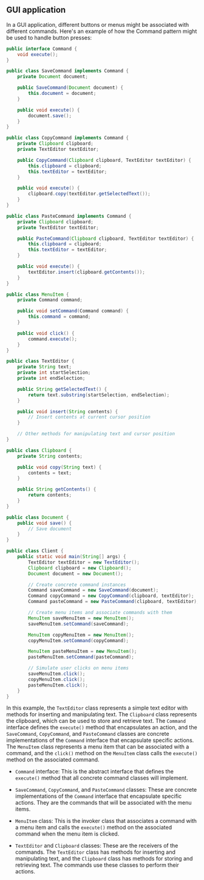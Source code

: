## GUI application
In a GUI application, different buttons or menus might be associated with different commands. Here's an example of how the Command pattern might be used to handle button presses:
```java
public interface Command {
    void execute();
}

public class SaveCommand implements Command {
    private Document document;

    public SaveCommand(Document document) {
        this.document = document;
    }

    public void execute() {
        document.save();
    }
}

public class CopyCommand implements Command {
    private Clipboard clipboard;
    private TextEditor textEditor;

    public CopyCommand(Clipboard clipboard, TextEditor textEditor) {
        this.clipboard = clipboard;
        this.textEditor = textEditor;
    }

    public void execute() {
        clipboard.copy(textEditor.getSelectedText());
    }
}

public class PasteCommand implements Command {
    private Clipboard clipboard;
    private TextEditor textEditor;

    public PasteCommand(Clipboard clipboard, TextEditor textEditor) {
        this.clipboard = clipboard;
        this.textEditor = textEditor;
    }

    public void execute() {
        textEditor.insert(clipboard.getContents());
    }
}

public class MenuItem {
    private Command command;

    public void setCommand(Command command) {
        this.command = command;
    }

    public void click() {
        command.execute();
    }
}

public class TextEditor {
    private String text;
    private int startSelection;
    private int endSelection;

    public String getSelectedText() {
        return text.substring(startSelection, endSelection);
    }

    public void insert(String contents) {
        // Insert contents at current cursor position
    }

    // Other methods for manipulating text and cursor position
}

public class Clipboard {
    private String contents;

    public void copy(String text) {
        contents = text;
    }

    public String getContents() {
        return contents;
    }
}

public class Document {
    public void save() {
        // Save document
    }
}

public class Client {
    public static void main(String[] args) {
        TextEditor textEditor = new TextEditor();
        Clipboard clipboard = new Clipboard();
        Document document = new Document();

        // Create concrete command instances
        Command saveCommand = new SaveCommand(document);
        Command copyCommand = new CopyCommand(clipboard, textEditor);
        Command pasteCommand = new PasteCommand(clipboard, textEditor);

        // Create menu items and associate commands with them
        MenuItem saveMenuItem = new MenuItem();
        saveMenuItem.setCommand(saveCommand);

        MenuItem copyMenuItem = new MenuItem();
        copyMenuItem.setCommand(copyCommand);

        MenuItem pasteMenuItem = new MenuItem();
        pasteMenuItem.setCommand(pasteCommand);

        // Simulate user clicks on menu items
        saveMenuItem.click();
        copyMenuItem.click();
        pasteMenuItem.click();
    }
}
```
In this example, the `TextEditor` class represents a simple text editor with methods for inserting and manipulating text. The `Clipboard` class represents the clipboard, which can be used to store and retrieve text. The `Command` interface defines the `execute()` method that encapsulates an action, and the `SaveCommand`, `CopyCommand`, and `PasteCommand` classes are concrete implementations of the `Command` interface that encapsulate specific actions. The `MenuItem` class represents a menu item that can be associated with a command, and the `click()` method on the `MenuItem` class calls the `execute()` method on the associated command.

-   `Command` interface: This is the abstract interface that defines the `execute()` method that all concrete command classes will implement.

-   `SaveCommand`, `CopyCommand`, and `PasteCommand` classes: These are concrete implementations of the `Command` interface that encapsulate specific actions. They are the commands that will be associated with the menu items.

-   `MenuItem` class: This is the invoker class that associates a command with a menu item and calls the `execute()` method on the associated command when the menu item is clicked.

-   `TextEditor` and `Clipboard` classes: These are the receivers of the commands. The `TextEditor` class has methods for inserting and manipulating text, and the `Clipboard` class has methods for storing and retrieving text. The commands use these classes to perform their actions.